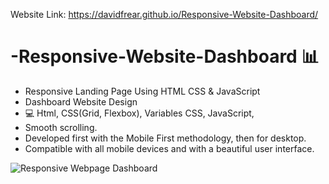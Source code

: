 Website Link: https://davidfrear.github.io/Responsive-Website-Dashboard/

# -Responsive-Website-Dashboard 📊


- Responsive Landing Page Using HTML CSS &amp; JavaScript
- Dashboard Website Design
- 💻 Html, CSS(Grid, Flexbox), Variables CSS, JavaScript, 
- Smooth scrolling.
- Developed first with the Mobile First methodology, then for desktop.
- Compatible with all mobile devices and with a beautiful user interface.

![Responsive Webpage Dashboard](https://user-images.githubusercontent.com/100682160/179359080-6bd3ee9f-9ba9-4336-9e4e-6cdaabe4cb2b.png)
